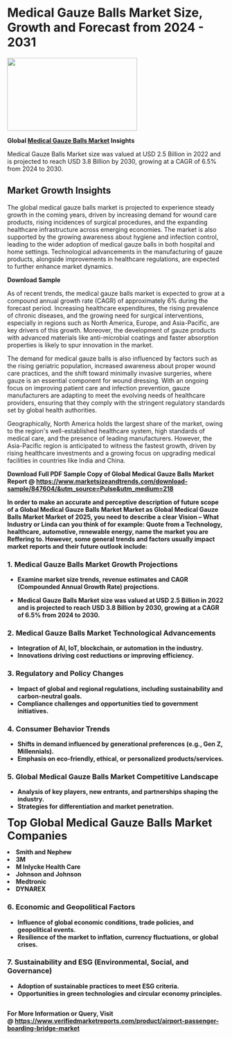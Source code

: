 <H1>Medical Gauze Balls Market Size, Growth and Forecast from 2024 - 2031</H1><img class="aligncenter size-medium wp-image-584254" src="https://thirdeyenews.in/wp-content/uploads/2024/09/Global-Market-Research-300x168.jpeg" alt="" width="300" height="168" /><p><strong>Global&nbsp;<a href="https://www.marketsizeandtrends.com/download-sample/847604/&amp;utm_source=Pulse&amp;utm_medium=218">Medical Gauze Balls Market</a> Insights</strong></p><p>Medical Gauze Balls Market size was valued at USD 2.5 Billion in 2022 and is projected to reach USD 3.8 Billion by 2030, growing at a CAGR of 6.5% from 2024 to 2030.</p><p><h2>Market Growth Insights</h2> <p>The global medical gauze balls market is projected to experience steady growth in the coming years, driven by increasing demand for wound care products, rising incidences of surgical procedures, and the expanding healthcare infrastructure across emerging economies. The market is also supported by the growing awareness about hygiene and infection control, leading to the wider adoption of medical gauze balls in both hospital and home settings. Technological advancements in the manufacturing of gauze products, alongside improvements in healthcare regulations, are expected to further enhance market dynamics.</p> <p><strong>Download Sample</strong></p> <p>As of recent trends, the medical gauze balls market is expected to grow at a compound annual growth rate (CAGR) of approximately 6% during the forecast period. Increasing healthcare expenditures, the rising prevalence of chronic diseases, and the growing need for surgical interventions, especially in regions such as North America, Europe, and Asia-Pacific, are key drivers of this growth. Moreover, the development of gauze products with advanced materials like anti-microbial coatings and faster absorption properties is likely to spur innovation in the market.</p> <p>The demand for medical gauze balls is also influenced by factors such as the rising geriatric population, increased awareness about proper wound care practices, and the shift toward minimally invasive surgeries, where gauze is an essential component for wound dressing. With an ongoing focus on improving patient care and infection prevention, gauze manufacturers are adapting to meet the evolving needs of healthcare providers, ensuring that they comply with the stringent regulatory standards set by global health authorities.</p> <p>Geographically, North America holds the largest share of the market, owing to the region's well-established healthcare system, high standards of medical care, and the presence of leading manufacturers. However, the Asia-Pacific region is anticipated to witness the fastest growth, driven by rising healthcare investments and a growing focus on upgrading medical facilities in countries like India and China.</p> <p><strong></p><p><span class=""><strong>Download Full PDF Sample Copy of Global Medical Gauze Balls Market Report</strong> @ <a href="https://www.marketsizeandtrends.com/download-sample/847604/&amp;utm_source=Pulse&amp;utm_medium=218" target="_blank">https://www.marketsizeandtrends.com/download-sample/847604/&amp;utm_source=Pulse&amp;utm_medium=218</a></span></p><p>In order to make an accurate and perceptive description of future scope of a Global&nbsp;Medical Gauze Balls Market Market as Global&nbsp;Medical Gauze Balls Market Market of 2025, you need to describe a clear Vision &ndash; What Industry or Linda can you think of for example: Quote from a Technology, healthcare, automotive, renewable energy, name the market you are Reffering to. However, some general trends and factors usually impact market reports and their future outlook include:</p><h3>1.&nbsp;<strong>Medical Gauze Balls Market Growth Projections</strong></h3><ul><li>Examine market size trends, revenue estimates and CAGR (Compounded Annual Growth Rate) projections.</li><li><p>Medical Gauze Balls Market size was valued at USD 2.5 Billion in 2022 and is projected to reach USD 3.8 Billion by 2030, growing at a CAGR of 6.5% from 2024 to 2030.</p></li></ul><h3>2.&nbsp;<strong>Medical Gauze Balls Market Technological Advancements</strong></h3><ul><li>Integration of AI, IoT, blockchain, or automation in the industry.</li><li>Innovations driving cost reductions or improving efficiency.</li></ul><h3>3.&nbsp;<strong>Regulatory and Policy Changes</strong></h3><ul><li>Impact of global and regional regulations, including sustainability and carbon-neutral goals.</li><li>Compliance challenges and opportunities tied to government initiatives.</li></ul><h3>4.&nbsp;<strong>Consumer Behavior Trends</strong></h3><ul><li>Shifts in demand influenced by generational preferences (e.g., Gen Z, Millennials).</li><li>Emphasis on eco-friendly, ethical, or personalized products/services.</li></ul><h3>5.&nbsp;<strong>Global Medical Gauze Balls Market Competitive Landscape</strong></h3><ul><li>Analysis of key players, new entrants, and partnerships shaping the industry.</li><li>Strategies for differentiation and market penetration.</li></ul><p data-pm-slice="1 1 []"><span style="color: inherit; font-family: inherit; font-size: 25px;">Top Global Medical Gauze Balls Market Companies</span></p><div class="" data-test-id=""><p><li>Smith and Nephew</li><li> 3M</li><li> M lnlycke Health Care</li><li> Johnson and Johnson</li><li> Medtronic</li><li> DYNAREX</li></p></div><h3>6.&nbsp;<strong>Economic and Geopolitical Factors</strong></h3><ul><li>Influence of global economic conditions, trade policies, and geopolitical events.</li><li>Resilience of the market to inflation, currency fluctuations, or global crises.</li></ul><h3>7.&nbsp;<strong>Sustainability and ESG (Environmental, Social, and Governance)</strong></h3><ul><li>Adoption of sustainable practices to meet ESG criteria.</li><li>Opportunities in green technologies and circular economy principles.</li></ul><h2><strong style="font-size: 14px;">For More Information or Query, Visit @&nbsp;</strong><a style="background-color: #ffffff; font-size: 14px;" href="https://www.marketsizeandtrends.com/report/medical-gauze-balls-market/" target="_blank">https://www.verifiedmarketreports.com/product/airport-passenger-boarding-bridge-market</a></h2>
